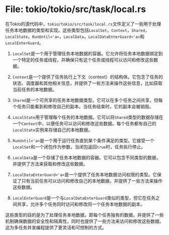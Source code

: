 # File: tokio/tokio/src/task/local.rs

在Tokio的源代码中，`tokio/tokio/src/task/local.rs`文件定义了一些用于处理任务本地数据的类型和实现。这些类型包括`LocalSet`，`Context`，`Shared`，`LocalState`，`RunUntil<'a>`，`LocalData`，`LocalDataEnterGuard<'a>`和`LocalEnterGuard`。

1. `LocalSet`是一个用于管理任务本地数据的容器。它允许将任务本地数据绑定到一个特定的任务或线程，并确保只有这个任务或线程可以访问和修改这些数据。

2. `Context`是一个提供了任务执行上下文（context）的结构体。它包含了任务的状态、调度器和其他相关信息，并提供了一些方法来操作这些信息，比如获取当前任务的本地数据。

3. `Shared`是一个可共享的任务本地数据类型。它可以在多个任务之间共享，但每个任务只能看到和修改自己的副本。当任务结束时，它的副本会被销毁。

4. `LocalState`用于管理每个任务的本地数据。它可以将`Shared`类型的数据存储在一个`Context`中，以便任务可以访问和修改这些数据。每个任务都有自己的`LocalState`实例来存储自己的本地数据。

5. `RunUntil<'a>`是一个用于运行任务直到某个条件满足的类型。它接受一个`LocalSet`和一个闭包作为参数，当闭包返回`true`时，任务执行停止。

6. `LocalData`是一个存储了任务本地数据的容器。它可以包含不同类型的数据，并提供了方法来获取和修改这些数据。

7. `LocalDataEnterGuard<'a>`是一个提供了任务本地数据访问权限的类型。它保证了只有当前任务可以访问和修改自己的本地数据，并提供了一些方法来操作这些数据。

8. `LocalEnterGuard`是一个与`LocalDataEnterGuard`类似的类型，但它在任务之间共享，允许多个任务同时访问和修改同一个任务本地数据的副本。

这些类型的目的是为了处理任务本地数据，即每个任务独有的数据，并提供了一些机制确保数据的安全性和隔离性，同时也提供了一些方法来访问和修改这些数据。这为多任务并发编程提供了更灵活和可控制的方式。

